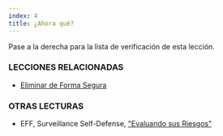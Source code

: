 ```yaml
---
index: 4
title: ¿Ahora qué?
---
```

Pase a la derecha para la lista de verificación de esta lección.

### LECCIONES RELACIONADAS

*   [Eliminar de Forma Segura](umbrella://information/safely-deleting)

### OTRAS LECTURAS

*   EFF, Surveillance Self-Defense, ["Evaluando sus Riesgos"](https://ssd.eff.org/en/module/assessing-your-risks)